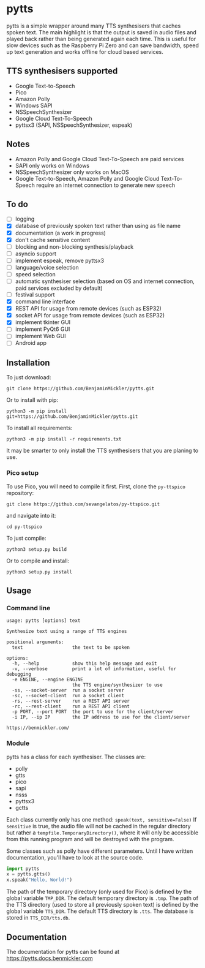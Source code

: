 # pytts
pytts is a simple wrapper around many TTS synthesisers that caches spoken text. The main highlight is that the output is saved in audio files and played back rather than being generated again each time. This is useful for slow devices such as the Raspberry Pi Zero and can save bandwidth, speed up text generation and works offline for cloud based services.

## TTS synthesisers supported
- Google Text-to-Speech
- Pico
- Amazon Polly
- Windows SAPI
- NSSpeechSynthesizer
- Google Cloud Text-To-Speech
- pyttsx3 (SAPI, NSSpeechSynthesizer, espeak)

## Notes
- Amazon Polly and Google Cloud Text-To-Speech are paid services
- SAPI only works on Windows
- NSSpeechSynthesizer only works on MacOS
- Google Text-to-Speech, Amazon Polly and Google Cloud Text-To-Speech require an internet connection to generate new speech

## To do
- [ ] logging
- [x] database of previously spoken text rather than using as file name
- [x] documentation (a work in progress)
- [x] don't cache sensitive content
- [ ] blocking and non-blocking synthesis/playback
- [ ] asyncio support
- [ ] implement espeak, remove pyttsx3
- [ ] language/voice selection
- [ ] speed selection
- [ ] automatic synthesiser selection (based on OS and internet connection, paid services excluded by default)
- [ ] festival support
- [x] command line interface
- [x] REST API for usage from remote devices (such as ESP32)
- [x] socket API for usage from remote devices (such as ESP32)
- [x] implement tkinter GUI
- [ ] implement PyQt6 GUI
- [ ] implement Web GUI
- [ ] Android app

## Installation
To just download:
```
git clone https://github.com/BenjaminMickler/pytts.git
```
Or to install with pip:
```
python3 -m pip install git+https://github.com/BenjaminMickler/pytts.git
```
To install all requirements:
```
python3 -m pip install -r requirements.txt
```
It may be smarter to only install the TTS synthesisers that you are planing to use.
### Pico setup
To use Pico, you will need to compile it first.
First, clone the `py-ttspico` repository:
```
git clone https://github.com/sevangelatos/py-ttspico.git
```
and navigate into it:
```
cd py-ttspico
```
To just compile:
```
python3 setup.py build
```
Or to compile and install:
```
python3 setup.py install
```

## Usage
### Command line
```
usage: pytts [options] text

Synthesize text using a range of TTS engines

positional arguments:
  text                  the text to be spoken

options:
  -h, --help            show this help message and exit
  -v, --verbose         print a lot of information, useful for debugging
  -e ENGINE, --engine ENGINE
                        the TTS engine/synthesizer to use
  -ss, --socket-server  run a socket server
  -sc, --socket-client  run a socket client
  -rs, --rest-server    run a REST API server
  -rc, --rest-client    run a REST API client
  -p PORT, --port PORT  the port to use for the client/server
  -i IP, --ip IP        the IP address to use for the client/server

https://benmickler.com/
```
### Module
pytts has a class for each synthesiser. The classes are:
- polly
- gtts
- pico
- sapi
- nsss
- pyttsx3
- gctts

Each class currently only has one method: `speak(text, sensitive=False)`
If `sensitive` is true, the audio file will not be cached in the regular directory but rather a `tempfile.TemporaryDirectory()`, where it will only be accessible from this running program and will be destroyed with the program.

Some classes such as polly have different parameters. Until I have written documentation, you'll have to look at the source code.
```Python
import pytts
x = pytts.gtts()
x.speak("Hello, World!")
```
The path of the temporary directory (only used for Pico) is defined by the global variable `TMP_DIR`. The default temporary directory is `.tmp`.
The path of the TTS directory (used to store all previously spoken text) is defined by the global variable `TTS_DIR`. The default TTS directory is `.tts`.
The database is stored in `TTS_DIR/tts.db`.

## Documentation
The documentation for pytts can be found at https://pytts.docs.benmickler.com